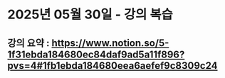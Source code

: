 # 2025년 05월 30일 - 강의 복습

## 강의 요약 : https://www.notion.so/5-1f31ebda184680ec84daf9ad5a11f896?pvs=4#1fb1ebda184680eea6aefef9c8309c24
